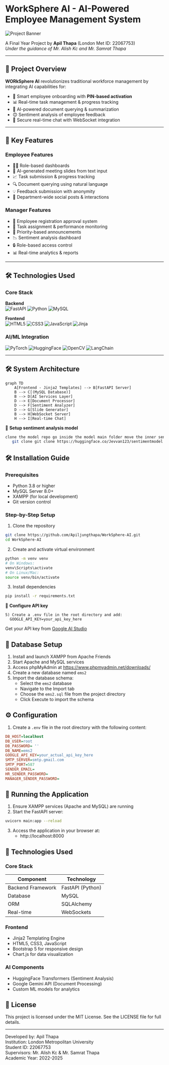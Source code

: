 # WorkSphere AI - AI-Powered Employee Management System

![Project Banner](https://images.g2crowd.com/uploads/product/image/social_landscape/social_landscape_6ae243d4fb68aa4da733de8ffd10d46c/worksphere.png)

A Final Year Project by **Apil Thapa** (London Met ID: 22067753)  
*Under the guidance of Mr. Alish Kc and Mr. Samrat Thapa*

---

## 🚀 Project Overview
**WORkSphere AI** revolutionizes traditional workforce management by integrating AI capabilities for:
- 🤖 Smart employee onboarding with **PIN-based activation**
- 📊 Real-time task management & progress tracking
- 📝 AI-powered document querying & summarization
- 😊 Sentiment analysis of employee feedback
- 💬 Secure real-time chat with WebSocket integration

---

## 🌟 Key Features

### Employee Features
- 🧑💼 Role-based dashboards
- 📅 AI-generated meeting slides from text input
- 📈 Task submission & progress tracking
- 🔍 Document querying using natural language
- 💡 Feedback submission with anonymity
- 👥 Department-wide social posts & interactions

### Manager Features
- 👑 Employee registration approval system
- 🎯 Task assignment & performance monitoring
- 📢 Priority-based announcements
- 📉 Sentiment analysis dashboard
- 🔒 Role-based access control
- 📊 Real-time analytics & reports

---

## 🛠️ Technologies Used

### Core Stack
**Backend**  
![FastAPI](https://img.shields.io/badge/FastAPI-009688?logo=fastapi&logoColor=white)
![Python](https://img.shields.io/badge/Python-3776AB?logo=python&logoColor=white)
![MySQL](https://img.shields.io/badge/MySQL-4479A1?logo=mysql&logoColor=white)

**Frontend**  
![HTML5](https://img.shields.io/badge/HTML5-E34F26?logo=html5&logoColor=white)
![CSS3](https://img.shields.io/badge/CSS3-1572B6?logo=css3&logoColor=white)
![JavaScript](https://img.shields.io/badge/JavaScript-F7DF1E?logo=javascript&logoColor=black)
![Jinja](https://img.shields.io/badge/Jinja-B41717?logo=jinja&logoColor=white)

### AI/ML Integration
![PyTorch](https://img.shields.io/badge/PyTorch-EE4C2C?logo=pytorch&logoColor=white)
![HuggingFace](https://img.shields.io/badge/HuggingFace-FFD21E?logo=huggingface&logoColor=black)
![OpenCV](https://img.shields.io/badge/OpenCV-5C3EE8?logo=opencv&logoColor=white)
![LangChain](https://img.shields.io/badge/LangChain-00A67E?logo=langchain&logoColor=white)

---
## 🛠️ System Architecture  
```mermaid
graph TD
    A[Frontend - Jinja2 Templates] --> B[FastAPI Server]
    B --> C[(MySQL Database)]
    B --> D[AI Services Layer]
    D --> E[Document Processor]
    D --> F[Sentiment Analyzer]
    D --> G[Slide Generator]
    B --> H[WebSocket Server]
    H --> I[Real-time Chat]
```
🤖 **Setup sentiment analysis model**
  ```bash
  clone the model repo go inside the model main folder move the inner sentimentModel directory to the main project folder
     git clone git clone https://huggingface.co/Jevvan123/sentimentmodel
  ```

## 🛠 Installation Guide

### Prerequisites
- Python 3.8 or higher
- MySQL Server 8.0+
- XAMPP (for local development)
- Git version control

  
### Step-by-Step Setup
1. Clone the repository

```bash
git clone https://github.com/Apiljungthapa/WorkSphere-AI.git
cd WorkSphere-AI
```

2. Create and activate virtual environment

```bash
python -m venv venv
# On Windows:
venv\Scripts\activate
# On Linux/Mac:
source venv/bin/activate
```

3. Install dependencies

```bash
pip install -r requirements.txt
```

🔑 **Configure API key**
  ```
  5) Create a .env file in the root directory and add:
    GOOGLE_API_KEY=your_api_key_here
  ```
  Get your API key from [Google AI Studio](https://aistudio.google.com/apikey)
  

## 💾 Database Setup

1. Install and launch XAMPP from Apache Friends
2. Start Apache and MySQL services
3. Access phpMyAdmin at https://www.phpmyadmin.net/downloads/
4. Create a new database named `ems2`
5. Import the database schema:
   - Select the `ems2` database
   - Navigate to the Import tab
   - Choose the `ems2.sql` file from the project directory
   - Click Execute to import the schema

## ⚙ Configuration

1. Create a `.env` file in the root directory with the following content:

```ini
DB_HOST=localhost
DB_USER=root
DB_PASSWORD= ''
DB_NAME=ems2
GOOGLE_API_KEY=your_actual_api_key_here
SMTP_SERVER=smtp.gmail.com
SMTP_PORT=587
SENDER_EMAIL=
HR_SENDER_PASSWORD=
MANAGER_SENDER_PASSWORD=
```

## 🚀 Running the Application

1. Ensure XAMPP services (Apache and MySQL) are running
2. Start the FastAPI server:

```bash
uvicorn main:app --reload
```

3. Access the application in your browser at:
   - http://localhost:8000

## 🔧 Technologies Used

### Core Stack
| Component | Technology |
|-----------|------------|
| Backend Framework | FastAPI (Python) |
| Database | MySQL |
| ORM | SQLAlchemy |
| Real-time | WebSockets |

### Frontend
- Jinja2 Templating Engine
- HTML5, CSS3, JavaScript
- Bootstrap 5 for responsive design
- Chart.js for data visualization

### AI Components
- HuggingFace Transformers (Sentiment Analysis)
- Google Gemini API (Document Processing)
- Custom ML models for analytics

## 📜 License

This project is licensed under the MIT License. See the LICENSE file for full details.

---

Developed by: Apil Thapa  
Institution: London Metropolitan University  
Student ID: 22067753  
Supervisors: Mr. Alish Kc & Mr. Samrat Thapa  
Academic Year: 2022-2025

